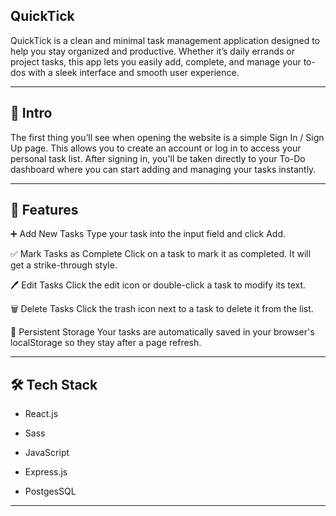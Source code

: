 QuickTick 
---
QuickTick is a clean and minimal task management application designed to help you stay organized and productive. Whether it’s daily errands or project tasks, this app lets you easily add, complete, and manage your to-dos with a sleek interface and smooth user experience.

---
## 📝 Intro
The first thing you’ll see when opening the website is a simple Sign In / Sign Up page. This allows you to create an account or log in to access your personal task list. After signing in, you'll be taken directly to your To-Do dashboard where you can start adding and managing your tasks instantly.


---
## 🚀 Features

➕ Add New Tasks
Type your task into the input field and click Add.

✅ Mark Tasks as Complete
Click on a task to mark it as completed. It will get a strike-through style.

🖊️ Edit Tasks
Click the edit icon or double-click a task to modify its text.

🗑️ Delete Tasks
Click the trash icon next to a task to delete it from the list.


💾 Persistent Storage
Your tasks are automatically saved in your browser's localStorage so they stay after a page refresh.

---
## 🛠️ Tech Stack
- React.js

- Sass

- JavaScript

- Express.js

- PostgesSQL

---


